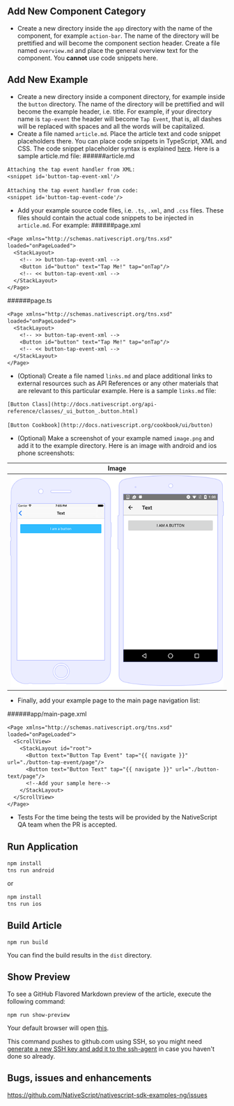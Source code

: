 
## Add New Component Category

 - Create a new directory inside the `app` directory with the name of the component, for example `action-bar`. The name of the directory will be prettified and will become the component section header. Create a file named `overview.md` and place the general overview text for the component. You **cannot** use code snippets here. 

## Add New Example

 - Create a new directory inside a component directory, for example inside the `button` directory. The name of the directory will be prettified and will become the example header, i.e. title. For example, if your directory name is `tap-event` the header will become `Tap Event`, that is, all dashes will be replaced with spaces and all the words will be capitalized.
 - Create a file named `article.md`. Place the article text and code snippet placeholders there. You can place code snippets in TypeScript, XML and CSS. The code snippet placeholder syntax is explained [here](https://github.com/NativeScript/markdown-snippet-injector). Here is a sample article.md file:
######article.md
```
Attaching the tap event handler from XML:
<snippet id='button-tap-event-xml'/>

Attaching the tap event handler from code:
<snippet id='button-tap-event-code'/>
```
 - Add your example source code files, i.e. `.ts`, `.xml`, and `.css` files. These files should contain the actual code snippets to be injected in `article.md`. For example:
######page.xml
```
<Page xmlns="http://schemas.nativescript.org/tns.xsd" loaded="onPageLoaded">
  <StackLayout>
    <!-- >> button-tap-event-xml -->
    <Button id="button" text="Tap Me!" tap="onTap"/>
    <!-- << button-tap-event-xml -->
  </StackLayout>
</Page>
```

######page.ts
```
<Page xmlns="http://schemas.nativescript.org/tns.xsd" loaded="onPageLoaded">
  <StackLayout>
    <!-- >> button-tap-event-xml -->
    <Button id="button" text="Tap Me!" tap="onTap"/>
    <!-- << button-tap-event-xml -->
  </StackLayout>
</Page>
```
 - (Optional) Create a file named `links.md` and place additional links to external resources such as API References or any other materials that are relevant to this particular example. Here is a sample `links.md` file:
```
[Button Class](http://docs.nativescript.org/api-reference/classes/_ui_button_.button.html)

[Button Cookbook](http://docs.nativescript.org/cookbook/ui/button)
```

 - (Optional) Make а screenshot of your example named `image.png` and add it to the example directory. Here is an image with android and ios phone screenshots:

|Image|
|---|
|![Image](app/button/image.png "Image")|

 - Finally, add your example page to the main page navigation list:

######app/main-page.xml
```
<Page xmlns="http://schemas.nativescript.org/tns.xsd" loaded="onPageLoaded">
  <ScrollView>
    <StackLayout id="root">
      <Button text="Button Tap Event" tap="{{ navigate }}" url="./button-tap-event/page"/>
      <Button text="Button Text" tap="{{ navigate }}" url="./button-text/page"/>
      <!--Add your sample here-->      
    </StackLayout>
  </ScrollView>
</Page>
```

 - Tests
For the time being the tests will be provided by the NativeScript QA team when the PR is accepted.

## Run Application
```
npm install
tns run android
```
or
```
npm install
tns run ios
```

## Build Article
```
npm run build
```
You can find the build results in the `dist` directory.

## Show Preview 
To see a GitHub Flavored Markdown preview of the article, execute the following command:
```
npm run show-preview
``` 

Your default browser will open [this](https://github.com/NativeScript/nativescript-sdk-examples-preview/).

This command pushes to github.com using SSH, so you might need [generate a new SSH key and add it to the ssh-agent](https://help.github.com/articles/generating-a-new-ssh-key-and-adding-it-to-the-ssh-agent/) in case you haven't done so already.

## Bugs, issues and enhancements
https://github.com/NativeScript/nativescript-sdk-examples-ng/issues
